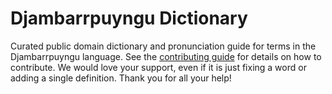 
# Djambarrpuyngu Dictionary

Curated public domain dictionary and pronunciation guide for terms in the Djambarrpuyngu language. See the [contributing guide](https://github.com/drumworkteam/term/blob/make/.github/contributing.md) for details on how to contribute. We would love your support, even if it is just fixing a word or adding a single definition. Thank you for all your help!